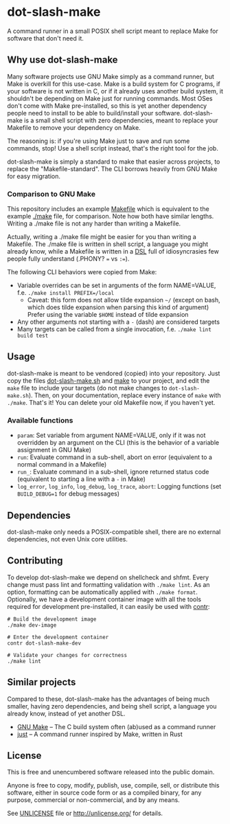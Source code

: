 # dot-slash-make

A command runner in a small POSIX shell script meant to replace Make for software that don't need it.

## Why use dot-slash-make

Many software projects use GNU Make simply as a command runner, but Make is overkill for this use-case. Make is a build system for C programs, if your software is not written in C, or if it already uses another build system, it shouldn't be depending on Make just for running commands. Most OSes don't come with Make pre-installed, so this is yet another dependency people need to install to be able to build/install your software. dot-slash-make is a small shell script with zero dependencies, meant to replace your Makefile to remove your dependency on Make.

The reasoning is: if you're using Make just to save and run some commands, stop! Use a shell script instead, that's the right tool for the job.

dot-slash-make is simply a standard to make that easier across projects, to replace the "Makefile-standard". The CLI borrows heavily from GNU Make for easy migration.

### Comparison to GNU Make

This repository includes an example [Makefile](Makefile) which is equivalent to the example [./make](make) file, for comparison. Note how both have similar lengths. Writing a ./make file is not any harder than writing a Makefile.

Actually, writing a ./make file might be easier for you than writing a Makefile. The ./make file is written in shell script, a language you might already know, while a Makefile is written in a [DSL](https://en.wikipedia.org/wiki/Domain-specific_language) full of idiosyncrasies few people fully understand (.PHONY? `=` vs `:=`).

The following CLI behaviors were copied from Make:
* Variable overrides can be set in arguments of the form NAME=VALUE, f.e. `./make install PREFIX=/local`  
  * Caveat: this form does not allow tilde expansion `~/` (except on bash, which does tilde expansion when parsing this kind of argument)  
  Prefer using the variable `$HOME` instead of tilde expansion  
* Any other arguments not starting with a `-` (dash) are considered targets
* Many targets can be called from a single invocation, f.e. `./make lint build test`

## Usage

dot-slash-make is meant to be vendored (copied) into your repository. Just copy the files [dot-slash-make.sh](dot-slash-make.sh) and [make](make) to your project, and edit the `make` file to include your targets (do not make changes to `dot-slash-make.sh`). Then, on your documentation, replace every instance of `make` with `./make`. That's it! You can delete your old Makefile now, if you haven't yet.

### Available functions

* `param`: Set variable from argument NAME=VALUE, only if it was not overridden by an argument on the CLI (this is the behavior of a variable assignment in GNU Make)
* `run`: Evaluate command in a sub-shell, abort on error (equivalent to a normal command in a Makefile)
* `run_`: Evaluate command in a sub-shell, ignore returned status code (equivalent to starting a line with a `-` in Make)
* `log_error`, `log_info`, `log_debug`, `log_trace`, `abort`: Logging functions (set `BUILD_DEBUG=1` for debug messages)

## Dependencies
dot-slash-make only needs a POSIX-compatible shell, there are no external dependencies, not even Unix core utilities.

## Contributing
To develop dot-slash-make we depend on shellcheck and shfmt. Every change must pass lint and formatting validation with `./make lint`. As an option, formatting can be automatically applied with `./make format`. Optionally, we have a development container image with all the tools required for development pre-installed, it can easily be used with [contr](https://codeberg.org/contr/contr):

```shell
# Build the development image
./make dev-image

# Enter the development container
contr dot-slash-make-dev

# Validate your changes for correctness
./make lint
```

## Similar projects

Compared to these, dot-slash-make has the advantages of being much smaller, having zero dependencies, and being shell script, a language you already know, instead of yet another DSL.

* [GNU Make](https://www.gnu.org/software/make/) – The C build system often (ab)used as a command runner
* [just](https://github.com/casey/just) – A command runner inspired by Make, written in Rust

## License
This is free and unencumbered software released into the public domain.

Anyone is free to copy, modify, publish, use, compile, sell, or
distribute this software, either in source code form or as a compiled
binary, for any purpose, commercial or non-commercial, and by any
means.

See [UNLICENSE](UNLICENSE) file or http://unlicense.org/ for details.
